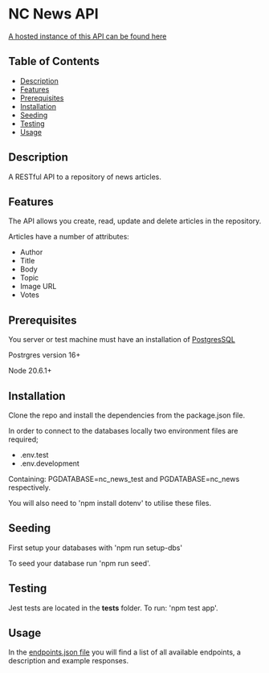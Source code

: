 # NC News API 

[A hosted instance of this API can be found here](https://skelbon-news-api.onrender.com)

## Table of Contents

- [Description](#description)
- [Features](#features)
- [Prerequisites](#prerequisites)
- [Installation](#installation)
- [Seeding](#seeding)
- [Testing](#testing)
- [Usage](#usage)

## Description

A RESTful API to a repository of news articles. 

## Features

The API allows you create, read, update and delete articles in the repository.

Articles have a number of attributes:

* Author
* Title
* Body
* Topic 
* Image URL 
* Votes

## Prerequisites

You server or test machine must have an installation of [PostgresSQL](https://www.postgresql.org/)

Postrgres version 16+

Node 20.6.1+

## Installation

Clone the repo and install the dependencies from the package.json file.

In order to connect to the databases locally two environment files are required; 

* .env.test
* .env.development

Containing: PGDATABASE=nc_news_test and PGDATABASE=nc_news respectively.

You will also need to 'npm install dotenv' to utilise these files.

## Seeding

First setup your databases with 'npm run setup-dbs'

To seed your database run 'npm run seed'. 

## Testing

Jest tests are located in the __tests__ folder. To run: 'npm test app'.

## Usage

In the [endpoints.json file]('./endpoints.json') you will find a list of all available endpoints, a description and example responses.


